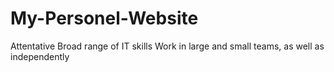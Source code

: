 # My-Personel-Website

Attentative
Broad range of IT skills
Work in large and small teams, as well as independently
